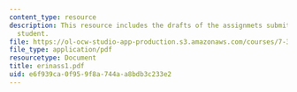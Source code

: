 ```yaml
---
content_type: resource
description: This resource includes the drafts of the assignmets submitted by the
  student.
file: https://ol-ocw-studio-app-production.s3.amazonaws.com/courses/7-349-biological-computing-at-the-crossroads-of-engineering-and-science-spring-2005/e6f939ca0f959f8a744aa8bdb3c233e2_erinass1.pdf
file_type: application/pdf
resourcetype: Document
title: erinass1.pdf
uid: e6f939ca-0f95-9f8a-744a-a8bdb3c233e2
---
```

